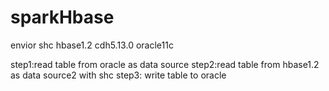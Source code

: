 # sparkHbase
envior shc hbase1.2 cdh5.13.0 oracle11c

step1:read table from oracle as data source
step2:read table from hbase1.2 as data source2 with shc
step3: write table to oracle
